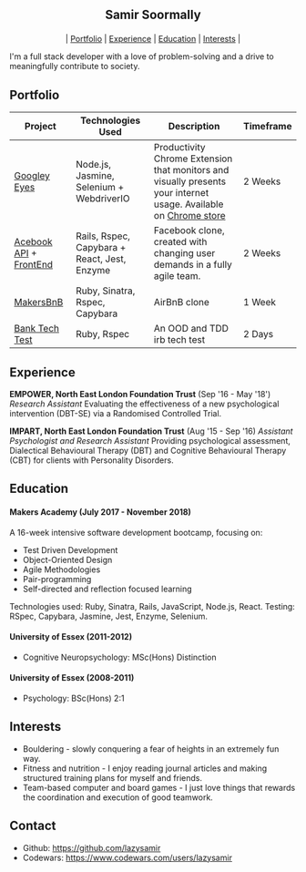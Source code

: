 ## <p align="center"> Samir Soormally </p>

 <p align="center"> | <a href=#portfolio>Portfolio</a> | <a href=#experience>Experience</a> | <a href=#education>Education</a> |  <a href=#interests>Interests</a> | </p>

I'm a full stack developer with a love of problem-solving and a drive to meaningfully contribute to society.

## Portfolio

|  Project | Technologies Used | Description | Timeframe |
| --------- | --------- | ----------- | ----------------- |
| [Googley Eyes](https://github.com/LazySamir/googley-eyes) | Node.js, Jasmine, Selenium + WebdriverIO | Productivity Chrome Extension that monitors and visually presents your internet usage. Available on [Chrome store](https://chrome.google.com/webstore/detail/googley-eyes/pmmhkfmjlmfafdbmncichafmcchedefb) | 2 Weeks|
| [Acebook API](https://github.com/LazySamir/Acebook-EagleWithTopHat) + [FrontEnd](https://github.com/LazySamir/Acebook-Frontend-EagleWithTopHat)| Rails, Rspec, Capybara + React, Jest, Enzyme | Facebook clone, created with changing user demands in a fully agile team.  | 2 Weeks|
| [MakersBnB](https://github.com/LazySamir/makersbnb) | Ruby, Sinatra, Rspec, Capybara | AirBnB clone | 1 Week |
| [Bank Tech Test](https://github.com/LazySamir/bank-tech-test) | Ruby, Rspec | An OOD and TDD irb tech test | 2 Days |

## Experience

**EMPOWER, North East London Foundation Trust** (Sep '16 - May '18')
*Research Assistant*
Evaluating the effectiveness of a new psychological intervention (DBT-SE) via a Randomised Controlled Trial.

**IMPART, North East London Foundation Trust** (Aug '15 - Sep '16)
*Assistant Psychologist and Research Assistant*
Providing psychological assessment, Dialectical Behavioural Therapy (DBT) and
Cognitive Behavioural Therapy (CBT) for clients with Personality Disorders.

## Education

#### Makers Academy (July 2017 - November 2018)

A 16-week intensive software development bootcamp, focusing on:

- Test Driven Development
- Object-Oriented Design
- Agile Methodologies
- Pair-programming
- Self-directed and reflection focused learning

Technologies used: Ruby, Sinatra, Rails, JavaScript, Node.js, React. 
Testing: RSpec, Capybara, Jasmine, Jest, Enzyme, Selenium.

#### University of Essex (2011-2012)

- Cognitive Neuropsychology: MSc(Hons) Distinction

#### University of Essex (2008-2011)

- Psychology: BSc(Hons) 2:1


## Interests

- Bouldering - slowly conquering a fear of heights in an extremely fun way.
- Fitness and nutrition - I enjoy reading journal articles and making structured training plans for myself and friends.
- Team-based computer and board games - I just love things that rewards the coordination and execution of good teamwork.

## Contact

- Github: https://github.com/lazysamir
- Codewars: https://www.codewars.com/users/lazysamir
